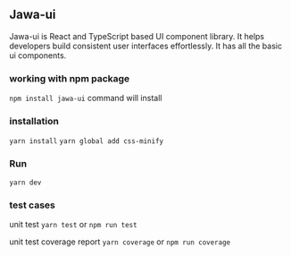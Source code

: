 ## Jawa-ui

Jawa-ui is React and TypeScript based UI component library. It helps developers build consistent user interfaces effortlessly. It has all the basic ui components.

### working with npm package
`npm install jawa-ui` command will install 

### installation
`yarn install`
`yarn global add css-minify`

### Run
`yarn dev`


### test cases

unit test
`yarn test` or `npm run test`

unit test coverage report
`yarn coverage` or `npm run coverage`
